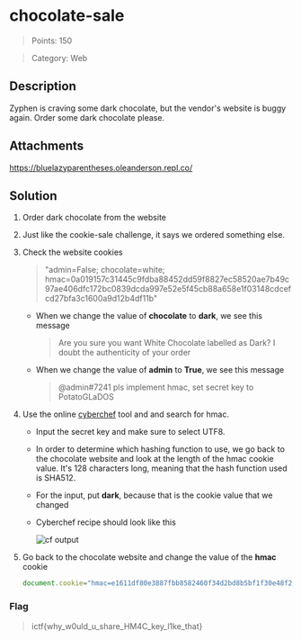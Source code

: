 # chocolate-sale

> Points: 150

> Category: Web

## Description

Zyphen is craving  some dark chocolate, but the vendor's website is buggy again. Order some dark chocolate please.

## Attachments

https://bluelazyparentheses.oleanderson.repl.co/

## Solution

1. Order dark chocolate from the website

2. Just like the cookie-sale challenge, it says we ordered something else.

3. Check the website cookies

	> "admin=False; chocolate=white; hmac=0a019157c31445c9fdba88452dd59f8827ec58520ae7b49c97ae406dfc172bc0839dcda997e52e5f45cb88a658e1f03148cdcefcd27bfa3c1600a9d12b4df11b"

	- When we change the value of **chocolate** to **dark**, we see this message

		> Are you sure you want White Chocolate labelled as Dark? I doubt the  authenticity of your order
	
	- When we change the value of **admin** to **True**, we see this message

		> @admin#7241 pls implement hmac, set secret key to PotatoGLaDOS

4. Use the online [cyberchef](https://gchq.github.io/CyberChef/) tool and and search for hmac.

	- Input the secret key and make sure to select UTF8.

	- In order to determine which hashing function to use, we go back to the chocolate website and look at the length of the hmac cookie value. It's 128 characters long, meaning that the hash function used is SHA512.

	- For the input, put **dark**, because that is the cookie value that we changed

	- Cyberchef recipe should look like this

		![cf output](https://i.imgur.com/yijQOZV.png)
	
5. Go back to the chocolate website and change the value of the **hmac** cookie
	
	```js
	document.cookie="hmac=e1611df80e3887fbb8582460f34d2bd8b5bf1f30e48f2a1bae9c96bacdb389c44a9c6a04dcbf147edd1978d4b450f5b8535072c6afd021890b039d1e5a4e66c5"
	```

### Flag
> ictf{why_w0uld_u_share_HM4C_key_l1ke_that}

